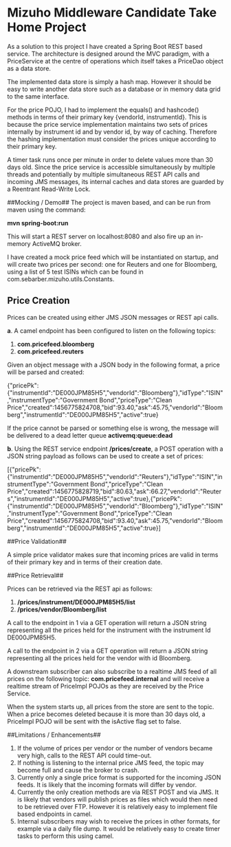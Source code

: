 # Mizuho Middleware Candidate Take Home Project #

As a solution to this project I have created a Spring Boot REST based service.  The architecture is designed around the MVC paradigm, with a PriceService at the centre of operations which itself takes a PriceDao object as a data store.  

The implemented data store is simply a hash map.  However it should be easy to write another data store such as a database or in memory data grid to the same interface. 

For the price POJO, I had to implement the equals() and hashcode() methods in terms of their primary key {vendorId, instrumentId}.  This is because the price service implementation maintains two sets of prices internally by instrument id and by vendor id, by way of caching.  Therefore the hashing implementation must consider the prices unique according to their primary key.

A timer task runs once per minute in order to delete values more than 30 days old.  Since the price service is accessible simultaneously by multiple threads and potentially by multiple simultaneous REST API calls and incoming JMS messages, its internal caches and data stores are guarded by a Reentrant Read-Write Lock.


##Mocking / Demo##
The project is maven based, and can be run from maven using the command: 

**mvn spring-boot:run**

This will start a REST server on localhost:8080 and also fire up an in-memory ActiveMQ broker.  

I have created a mock price feed which will be instantiated on startup, and will create two prices per second: one for Reuters and one for Bloomberg, using a list of 5 test ISINs which can be found in com.sebarber.mizuho.utils.Constants.


## Price Creation ##

Prices can be created using either JMS JSON messages or REST api calls. 

**a**.  A camel endpoint has been configured to listen on the following topics:

1. **com.pricefeed.bloomberg**
2. **com.pricefeed.reuters**

Given an object message with a JSON body in the following format, a price will be parsed and created:

{"pricePk":{"instrumentId":"DE000JPM85H5","vendorId":"Bloomberg"},"idType":"ISIN","instrumentType":"Government Bond","priceType":"Clean Price","created":1456775824708,"bid":93.40,"ask":45.75,"vendorId":"Bloomberg","instrumentId":"DE000JPM85H5","active":true}

If the price cannot be parsed or something else is wrong, the message will be delivered to a dead letter queue **activemq:queue:dead**

**b**.  Using the REST service endpoint **/prices/create**, a POST operation with a JSON string payload as follows can be used to create a set of prices:

[{"pricePk":{"instrumentId":"DE000JPM85H5","vendorId":"Reuters"},"idType":"ISIN","instrumentType":"Government Bond","priceType":"Clean Price","created":1456775828719,"bid":80.63,"ask":66.27,"vendorId":"Reuters","instrumentId":"DE000JPM85H5","active":true},{"pricePk":{"instrumentId":"DE000JPM85H5","vendorId":"Bloomberg"},"idType":"ISIN","instrumentType":"Government Bond","priceType":"Clean Price","created":1456775824708,"bid":93.40,"ask":45.75,"vendorId":"Bloomberg","instrumentId":"DE000JPM85H5","active":true}]

##Price Validation##

A simple price validator makes sure that incoming prices are valid in terms of their primary key and in terms of their creation date.

##Price Retrieval##

Prices can be retrieved via the REST api as follows:

1. **/prices/instrument/DE000JPM85H5/list**
2. **/prices/vendor/Bloomberg/list**

A call to the endpoint in 1 via a GET operation will return a JSON string representing all the prices held for the instrument with the instrument Id DE000JPM85H5.

A call to the endpoint in 2 via a GET operation will return a JSON string representing all the prices held for the vendor with id Bloomberg.

A downstream subscriber can also subscribe to a realtime JMS feed of all prices on the following topic: **com.pricefeed.internal** and will receive a realtime stream of PriceImpl POJOs as they are received by the Price Service.  

When the system starts up, all prices from the store are sent to the topic.  When a price becomes deleted because it is more than 30 days old, a PriceImpl POJO will be sent with the isActive flag set to false.

##Limitations / Enhancements##
1.  If the volume of prices per vendor or the number of vendors became very high, calls to the REST API could time-out.
2.  If nothing is listening to the internal price JMS feed, the topic may become full and cause the broker to crash.
3.  Currently only a single price format is supported for the incoming JSON feeds.  It is likely that the incoming formats will differ by vendor.
4.  Currently the only creation methods are via REST POST and via JMS.  It is likely that vendors will publish prices as files which would then need to be retrieved over FTP.  However it is relatively easy to implement file based endpoints in camel.
5.  Internal subscribers may wish to receive the prices in other formats, for example via a daily file dump.  It would be relatively easy to create timer tasks to perform this using camel.